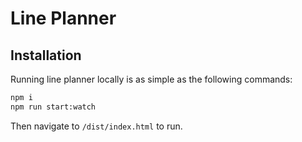 # Line Planner
## Installation
Running line planner locally is as simple as the following commands:

```bash
npm i
npm run start:watch
```

Then navigate to `/dist/index.html` to run.
